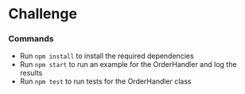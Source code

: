 # Challenge

### Commands
- Run `npm install` to install the required dependencies
- Run `npm start` to run an example for the OrderHandler and log the results
- Run `npm test` to run tests for the OrderHandler class
